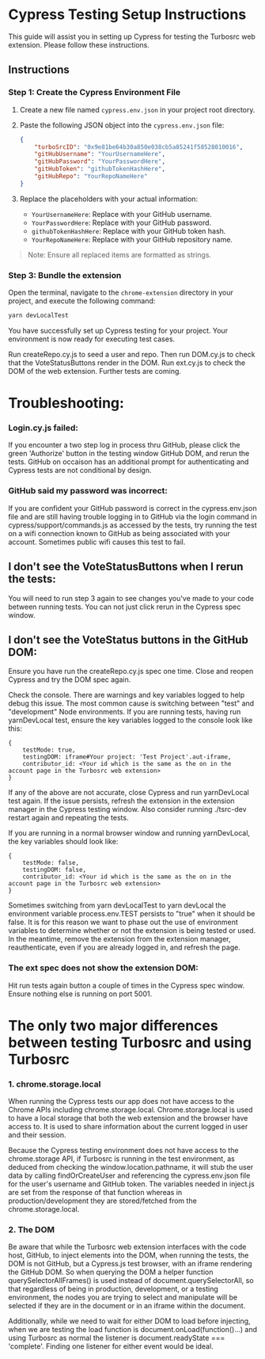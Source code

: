 # Cypress Testing Setup Instructions

This guide will assist you in setting up Cypress for testing the Turbosrc web extension. Please follow these instructions.

## Instructions

### Step 1: Create the Cypress Environment File

1. Create a new file named `cypress.env.json` in your project root directory.

2. Paste the following JSON object into the `cypress.env.json` file:

    ```json
    {
        "turboSrcID": "0x9e81be64b30a850e038cb5a85241f58528010016",
        "gitHubUsername": "YourUsernameHere",
        "gitHubPassword": "YourPasswordHere",
        "gitHubToken": "githubTokenHashHere",
        "gitHubRepo": "YourRepoNameHere"
    }
    ```

3. Replace the placeholders with your actual information:

    - `YourUsernameHere`: Replace with your GitHub username.
    - `YourPasswordHere`: Replace with your GitHub password.
    - `githubTokenHashHere`: Replace with your GitHub token hash.
    - `YourRepoNameHere`: Replace with your GitHub repository name.

> Note: Ensure all replaced items are formatted as strings.

### Step 3: Bundle the extension
Open the terminal, navigate to the `chrome-extension` directory in your project, and execute the following command:

```bash
yarn devLocalTest
```

You have successfully set up Cypress testing for your project. Your environment is now ready for executing test cases.

Run createRepo.cy.js to seed a user and repo. Then run DOM.cy.js to check that the VoteStatusButtons render in the DOM. Run ext.cy.js to check the DOM of the web extension. Further tests are coming.

# Troubleshooting:

### Login.cy.js failed:
If you encounter a two step log in process thru GitHub, please click the green 'Authorize' button in the testing window GitHub DOM, and rerun the tests. GitHub on occaison has an additional prompt for authenticating and Cypress tests are not conditional by design.

### GitHub said my password was incorrect:
If you are confident your GitHub password is correct in the cypress.env.json file and are still having trouble logging in to GitHub via
the login command in cypress/support/commands.js as accessed by the tests, try running the test on a wifi connection known to GitHub as being associated with your account. Sometimes public wifi causes this test to fail.

## I don't see the VoteStatusButtons when I rerun the tests:
You will need to run step 3 again to see changes you've made to your code between running tests. You can not just click rerun in the Cypress spec window.

## I don't see the VoteStatus buttons in the GitHub DOM:
Ensure you have run the createRepo.cy.js spec one time. Close and reopen Cypress and try the DOM spec again.

Check the console. There are warnings and key variables logged to help debug this issue. The most common cause is switching between
"test" and "development" Node environments. If you are running tests, having run yarnDevLocal test, ensure the key variables logged to the console look like this:
```
{
    testMode: true,
    testingDOM: iframe#Your project: 'Test Project'.aut-iframe,
    contributor_id: <Your id which is the same as the on in the account page in the Turbosrc web extension>
}
```

If any of the above are not accurate, close Cypress and run yarnDevLocal test again. If the issue persists, refresh the extension in the extension manager in the Cypress testing window. Also consider running ./tsrc-dev restart again and repeating the tests.

If you are running in a normal browser window and running yarnDevLocal, the key variables should look like:
```
{
    testMode: false,
    testingDOM: false,
    contributor_id: <Your id which is the same as the on in the account page in the Turbosrc web extension>
}
```

Sometimes switching from yarn devLocalTest to yarn devLocal the environment variable process.env.TEST persists to "true" when
it should be false. It is for this reason we want to phase out the use of environment variables to determine whether or not
the extension is being tested or used. In the meantime, remove the extension from the extension manager, reauthenticate, even if
you are already logged in, and refresh the page.

### The ext spec does not show the extension DOM:
Hit run tests again button a couple of times in the Cypress spec window. Ensure nothing else is running on port 5001.

# The only two major differences between testing Turbosrc and using Turbosrc
### 1. chrome.storage.local
When running the Cypress tests our app does not have access to the Chrome APIs including chrome.storage.local. Chrome.storage.local is used to have a local storage that both the web extension and the browser have access to. It is used to share information about the current logged in user and their session.

Because the Cypress testing environment does not have access to the chrome.storage API, if Turbosrc is running in the test environment, as deduced from checking the window.location.pathname, it will stub the user data by calling findOrCreateUser and  referencing the cypress.env.json file for the user's username and GitHub token. The variables needed in inject.js are set from the response of that function whereas in production/development they are stored/fetched from the chrome.storage.local.

### 2. The DOM
Be aware that while the Turbosrc web extension interfaces with the code host, GitHub, to inject elements into the DOM, when running the tests, the DOM is not GitHub, but a Cypress.js test browser, with an iframe rendering the GitHub DOM. So when querying the DOM a helper function querySelectorAllFrames() is used instead of document.querySelectorAll, so that regardless of being in production, development, or a testing environment, the nodes you are trying to select and manipulate will be selected if they are in the document or in an iframe within the document.

Additionally, while we need to wait for either DOM to load before injecting, when we are testing the load function is document.onLoad(function()...) and using Turbosrc as normal the listener is document.readyState === 'complete'. Finding one listener for either event  would be ideal.


